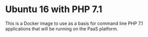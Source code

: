 # Ubuntu 16 with PHP 7.1

This is a Docker image to use as a basis for command line PHP 7.1 applications that will be running on the PaaS platform.
